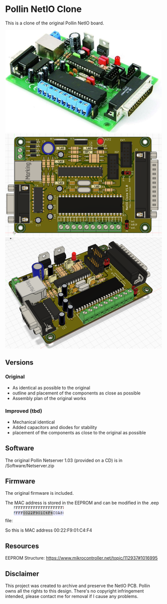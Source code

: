 # Pollin NetIO Clone
This is a clone of the original Pollin NetIO board.

<img src="./Documentation/netio_original.jpg" width="600">

<img src="./Documentation/clone_3d_top.png" width="600">

<img src="./Documentation/clone_3d_side.png" width="600">

## Versions
### Original
* As identical as possible to the original
* outline and placement of the components as close as possible
* Assembly plan of the original works

### Improved (tbd)
* Mechanical identical
* Added capacitors and diodes for stability
* placement of the components as close to the original as possible

## Software
The original Pollin Netserver 1.03 (provided on a CD) is in /Software/Netserver.zip

## Firmware
The original firmware is included.

The MAC address is stored in the EEPROM and can be modified in the .eep file:
<img src="./Documentation/original_mac.png" >

So this is MAC address 00:22:F9:01:C4:F4

## Resources
EEPROM Structure:
https://www.mikrocontroller.net/topic/112937#1016995

## Disclaimer
This project was created to archive and preserve the NetIO PCB. Pollin owns all the rights to this design.
There's no copyright infringement intended, please contact me for removal if I cause any problems.